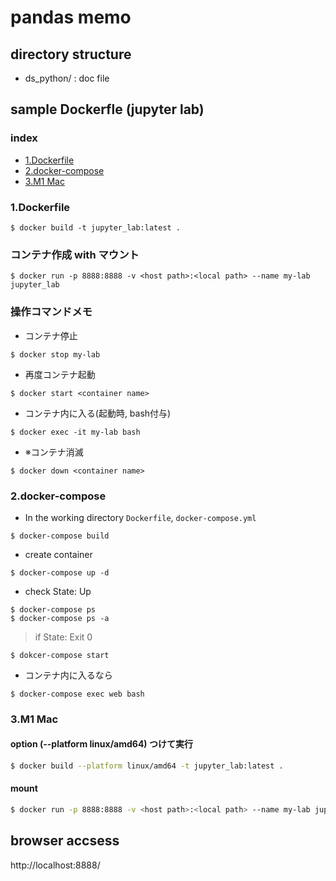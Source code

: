 # pandas memo
## directory structure
-  ds_python/ : doc file

## sample Dockerfle (jupyter lab)

### index
- [1.Dockerfile](#1dockerfile)
- [2.docker-compose](#2docker-compose)
- [3.M1 Mac](#3m1-mac)

### 1.Dockerfile
```
$ docker build -t jupyter_lab:latest .
```

### コンテナ作成 with マウント
```
$ docker run -p 8888:8888 -v <host path>:<local path> --name my-lab jupyter_lab
```

### 操作コマンドメモ
- コンテナ停止
```
$ docker stop my-lab
```
- 再度コンテナ起動

```
$ docker start <container name>
```
- コンテナ内に入る(起動時, bash付与)

```
$ docker exec -it my-lab bash
```

- ※コンテナ消滅

```
$ docker down <container name>
```

### 2.docker-compose

- In the working directory `Dockerfile`, `docker-compose.yml`
```
$ docker-compose build
```

- create container
```
$ docker-compose up -d
```

- check State: Up
```
$ docker-compose ps
$ docker-compose ps -a
```
>if State: Exit 0
```
$ dokcer-compose start
```

- コンテナ内に入るなら

```
$ docker-compose exec web bash
```

### 3.M1 Mac

#### option (--platform linux/amd64) つけて実行

```bash
$ docker build --platform linux/amd64 -t jupyter_lab:latest .
```

#### mount
```bash
$ docker run -p 8888:8888 -v <host path>:<local path> --name my-lab jupyter_lab
```


## browser accsess
http://localhost:8888/

